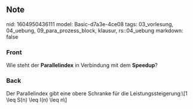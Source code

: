## Note
nid: 1604950436111
model: Basic-d7a3e-4ce08
tags: 03_vorlesung, 04_uebung, 09_para_prozess_block, klausur, rs::04_uebung
markdown: false

### Front
Wie steht der <b>Parallelindex</b> in Verbindung mit dem
<b>Speedup</b>?

### Back
<p>Der Parallelindex gibt eine obere Schranke für die
Leistungssteigerung:\[1 \leq S(n) \leq I(n) \leq n\]
